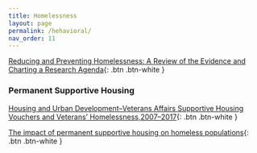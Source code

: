 ```yaml
---
title: Homelessness
layout: page
permalink: /hehavioral/
nav_order: 11
---
```


[Reducing and Preventing Homelessness: A Review of the Evidence and Charting a Research Agenda](https://www.nber.org/papers/w26232){: .btn .btn-white }

### **Permanent Supportive Housing**

[Housing and Urban Development–Veterans Affairs Supportive Housing Vouchers and Veterans’ Homelessness,2007–2017](https://leo.nd.edu/assets/393331/hud_vash_and_veterans_homelessness_journal_article.pdf){: .btn .btn-white }

[The impact of permanent supportive housing on homeless populations](https://www.sciencedirect.com/science/article/pii/S1051137715300474){: .btn .btn-white }



